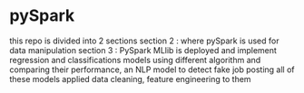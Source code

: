 # pySpark
this repo is divided into 2 sections 
section 2 : where pySpark is used for data manipulation 
section 3 : PySpark MLlib is deployed and implement regression and classifications models using different algorithm and comparing their performance, an NLP model to detect fake job posting 
all of these models applied data cleaning, feature engineering to them 
